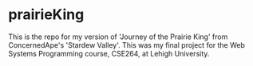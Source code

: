 # prairieKing
This is the repo for my version of 'Journey of the Prairie King' from ConcernedApe's 'Stardew Valley'. This was my final project for the Web Systems Programming course, CSE264, at Lehigh University.
